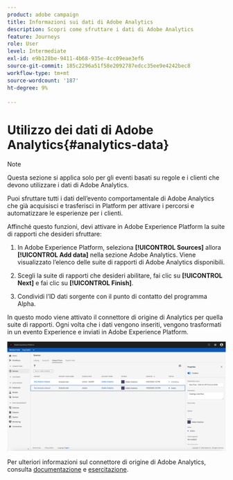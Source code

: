 ```yaml
---
product: adobe campaign
title: Informazioni sui dati di Adobe Analytics
description: Scopri come sfruttare i dati di Adobe Analytics
feature: Journeys
role: User
level: Intermediate
exl-id: e9b128be-9411-4b68-935e-4cc09eae3ef6
source-git-commit: 185c2296a51f58e2092787edcc35ee9e4242bec8
workflow-type: tm+mt
source-wordcount: '187'
ht-degree: 9%

---
```


# Utilizzo dei dati di Adobe Analytics{#analytics-data}

>[!NOTE]
>
>Questa sezione si applica solo per gli eventi basati su regole e i clienti che devono utilizzare i dati di Adobe Analytics.

Puoi sfruttare tutti i dati dell’evento comportamentale di Adobe Analytics che già acquisisci e trasferisci in Platform per attivare i percorsi e automatizzare le esperienze per i clienti.

Affinché questo funzioni, devi attivare in Adobe Experience Platform la suite di rapporti che desideri sfruttare:

1. In Adobe Experience Platform, seleziona **[!UICONTROL Sources]** allora **[!UICONTROL Add data]** nella sezione Adobe Analytics. Viene visualizzato l’elenco delle suite di rapporti di Adobe Analytics disponibili.

1. Scegli la suite di rapporti che desideri abilitare, fai clic su **[!UICONTROL Next]** e fai clic su **[!UICONTROL Finish]**.

1. Condividi l’ID dati sorgente con il punto di contatto del programma Alpha.

In questo modo viene attivato il connettore di origine di Analytics per quella suite di rapporti. Ogni volta che i dati vengono inseriti, vengono trasformati in un evento Experience e inviati in Adobe Experience Platform.

![](../assets/alpha-event9.png)

Per ulteriori informazioni sul connettore di origine di Adobe Analytics, consulta [documentazione](https://experienceleague.adobe.com/docs/experience-platform/sources/connectors/adobe-applications/analytics.html?lang=it) e [esercitazione](https://experienceleague.adobe.com/docs/experience-platform/sources/ui-tutorials/create/adobe-applications/analytics.html?lang=it).
